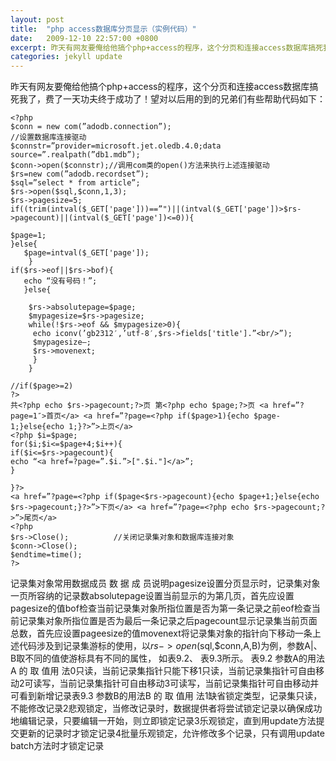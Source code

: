 ```yaml
---
layout: post
title:  "php access数据库分页显示（实例代码）"
date:   2009-12-10 22:57:00 +0800
excerpt: 昨天有网友要俺给他搞个php+access的程序，这个分页和连接access数据库搞死我了，费了一天功夫终于成功了！望对以后用的到的兄弟们有些帮助
categories: jekyll update
---   
```

<!--markdown-->昨天有网友要俺给他搞个php+access的程序，这个分页和连接access数据库搞死我了，费了一天功夫终于成功了！望对以后用的到的兄弟们有些帮助代码如下：

    <?php
    $conn = new com(”adodb.connection”);
    //设置数据库连接驱动
    $connstr=”provider=microsoft.jet.oledb.4.0;data source=”.realpath(”db1.mdb”);
    $conn->open($connstr);//调用com类的open()方法来执行上述连接驱动
    $rs=new com(”adodb.recordset”);
    $sql=”select * from article”;
    $rs->open($sql,$conn,1,3);
    $rs->pagesize=5;
    if((trim(intval($_GET['page']))==”")||(intval($_GET['page'])>$rs->pagecount)||(intval($_GET['page'])<=0)){
    


<!--more-->


    $page=1;
    }else{
       $page=intval($_GET['page']);
        }
    if($rs->eof||$rs->bof){
       echo “没有号码！”;
       }else{
       
        $rs->absolutepage=$page;
        $mypagesize=$rs->pagesize;   
        while(!$rs->eof && $mypagesize>0){    
         echo iconv(’gb2312′,’utf-8′,$rs->fields['title'].”<br/>”);
         $mypagesize–;
         $rs->movenext;
         }
        }
      
    //if($page>=2)
    ?>
    共<?php echo $rs->pagecount;?>页 第<?php echo $page;?>页 <a href=”?page=1″>首页</a> <a href=”?page=<?php if($page>1){echo $page-1;}else{echo 1;}?>”>上页</a>
    <?php $i=$page;
    for($i;$i<=$page+4;$i++){
    if($i<=$rs->pagecount){
    echo “<a href=?page=”.$i.”>[".$i."]</a>”;
    }
    
    }?>
    <a href=”?page=<?php if($page<$rs->pagecount){echo $page+1;}else{echo $rs->pagecount;}?>”>下页</a> <a href=”?page=<?php echo $rs->pagecount;?>”>尾页</a>
    <?php
    $rs->Close();          //关闭记录集对象和数据库连接对象
    $conn->Close();
    $endtime=time();
    ?>

记录集对象常用数据成员
数 据 成 员说明pagesize设置分页显示时，记录集对象一页所容纳的记录数absolutepage设置当前显示的为第几页，首先应设置pagesize的值bof检查当前记录集对象所指位置是否为第一条记录之前eof检查当前记录集对象所指位置是否为最后一条记录之后pagecount显示记录集当前页面总数，首先应设置pageesize的值movenext将记录集对象的指针向下移动一条上述代码涉及到记录集游标的使用，以$rs->open($sql,$conn,A,B)为例，参数A|、B取不同的值使游标具有不同的属性，
如表9.2、
表9.3所示。
表9.2
                                                              参数A的用法A 的 取 值用    法0只读，当前记录集指针只能下移1只读，当前记录集指针可自由移动2可读写，当前记录集指针可自由移动3可读写，当前记录集指针可自由移动并可看到新增记录表9.3                                                              参数B的用法B 的 取 值用    法1缺省锁定类型，记录集只读，不能修改记录2悲观锁定，当修改记录时，数据提供者将尝试锁定记录以确保成功地编辑记录，只要编辑一开始，则立即锁定记录3乐观锁定，直到用update方法提交更新的记录时才锁定记录4批量乐观锁定，允许修改多个记录，只有调用update batch方法时才锁定记录

